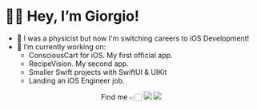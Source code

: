 # 👋🏻 Hey, I’m Giorgio!
- 👀 I was a physicist but now I'm switching careers to iOS Development!
- 🔭 I’m currently working on:
	- ConsciousCart for iOS. My first official app.
 	- RecipeVision. My second app.
	- Smaller Swift projects with SwiftUI & UIKit
	- Landing an iOS Engineer job.


<p align="center">
Find me 👉🏻
<a target="_blank" href="https://www.linkedin.com/in/glat1957/"><img src="https://img.shields.io/badge/-LinkedIn-0077B5?style=for-the-badge&logo=Linkedin&logoColor=white"></img></a>
<a target="_blank" href="https://www.twitter.com/giorgio_latour/"><img src="https://img.shields.io/badge/-Twitter-0077B5?style=for-the-badge&logo=Twitter&logoColor=white"></img></a>
</p>
<!---
achi113s/achi113s is a ✨ special ✨ repository because its `README.md` (this file) appears on your GitHub profile.
You can click the Preview link to take a look at your changes.
--->
